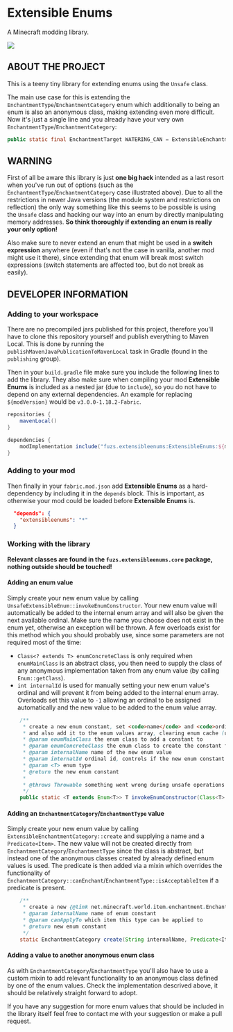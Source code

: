 # Extensible Enums

A Minecraft modding library.

![](https://i.imgur.com/3ShHD1D.png)

## ABOUT THE PROJECT
This is a teeny tiny library for extending enums using the `Unsafe` class.

The main use case for this is extending the `EnchantmentType`/`EnchantmentCategory` enum which additionally to being an enum is also an anonymous class, making extending even more difficult.
Now it's just a single line and you already have your very own `EnchantmentType`/`EnchantmentCategory`:
```java
public static final EnchantmentTarget WATERING_CAN = ExtensibleEnchantmentTarget.create("WATERING_CAN", item -> item instanceof WateringCan);
```

## WARNING
First of all be aware this library is just **one big hack** intended as a last resort when you've run out of options (such as the `EnchantmentType`/`EnchantmentCategory` case illustrated above).
Due to all the restrictions in newer Java versions (the module system and restrictions on reflection) the only way something like this seems to be possible is using the `Unsafe` class and hacking our way into an enum by directly manipulating memory addresses.
**So think thoroughly if extending an enum is really your only option!**

Also make sure to never extend an enum that might be used in a **switch expression** anywhere (even if that's not the case in vanilla, another mod might use it there), since extending that enum will break most switch expressions (switch statements are affected too, but do not break as easily).

## DEVELOPER INFORMATION

### Adding to your workspace
There are no precompiled jars published for this project, therefore you'll have to clone this repository yourself and publish everything to Maven Local. This is done by running the `publishMavenJavaPublicationToMavenLocal` task in Gradle (found in the `publishing` group).

Then in your `build.gradle` file make sure you include the following lines to add the library. They also make sure when compiling your mod **Extensible Enums** is included as a nested jar (due to `include`), so you do not have to depend on any external dependencies. An example for replacing `${modVersion}` would be `v3.0.0-1.18.2-Fabric`.
```groovy
repositories {
    mavenLocal()
}

dependencies {
    modImplementation include("fuzs.extensibleenums:ExtensibleEnums:${modVersion}")
}
```

### Adding to your mod
Then finally in your `fabric.mod.json` add **Extensible Enums** as a hard-dependency by including it in the `depends` block. This is important, as otherwise your mod could be loaded before **Extensible Enums** is.
```json
  "depends": {
    "extensibleenums": "*"
  }
```

### Working with the library
**Relevant classes are found in the `fuzs.extensibleenums.core` package, nothing outside should be touched!**

#### Adding an enum value
Simply create your new enum value by calling `UnsafeExtensibleEnum::invokeEnumConstructor`. Your new enum value will automatically be added to the internal enum array and will also be given the next available ordinal. Make sure the name you choose does not exist in the enum yet, otherwise an exception will be thrown.
A few overloads exist for this method which you should probably use, since some parameters are not required most of the time:
- `Class<? extends T> enumConcreteClass` is only required when `enumMainClass` is an abstract class, you then need to supply the class of any anonymous implementation taken from any enum value (by calling `Enum::getClass`).
- `int internalId` is used for manually setting your new enum value's ordinal and will prevent it from being added to the internal enum array. Overloads set this value to `-1` allowing an ordinal to be assigned automatically and the new value to be added to the enum value array.

```java
    /**
     * create a new enum constant, set <code>name</code> and <code>ordinal</code> fields accordingly (since we invoke the constant using unsafe, no fields will be initialized)
     * and also add it to the enum values array, clearing enum cache (used for switch statements) afterwards
     * @param enumMainClass the enum class to add a constant to
     * @param enumConcreteClass the enum class to create the constant from, should usually be the same as <code>enumMainClass</code>, but in case of an abstract enum supply the class of any of its constants
     * @param internalName name of the new enum value
     * @param internalId ordinal id, controls if the new enum constant is properly added to enum values, set this as -1 to do so, specify a different value to skip it
     * @param <T> enum type
     * @return the new enum constant
     *
     * @throws Throwable something went wrong during unsafe operations oh no
     */
    public static <T extends Enum<T>> T invokeEnumConstructor(Class<T> enumMainClass, Class<? extends T> enumConcreteClass, String internalName, int internalId) throws Throwable
```

#### Adding an `EnchantmentCategory`/`EnchantmentType` value
Simply create your new enum value by calling `ExtensibleEnchantmentCategory::create` and supplying a name and a `Predicate<Item>`. The new value will not be created directly from `EnchantmentCategory`/`EnchantmentType` since the class is abstract, but instead one of the anonymous classes created by already defined enum values is used.
The predicate is then added via a mixin which overrides the functionality of `EnchantmentCategory::canEnchant`/`EnchantmentType::isAcceptableItem` if a predicate is present.

```java
    /**
     * create a new {@link net.minecraft.world.item.enchantment.EnchantmentCategory} enum constant
     * @param internalName name of enum constant
     * @param canApplyTo which item this type can be applied to
     * @return new enum constant
     */
    static EnchantmentCategory create(String internalName, Predicate<Item> canApplyTo)
```

#### Adding a value to another anonymous enum class
As with `EnchantmentCategory`/`EnchantmentType` you'll also have to use a custom mixin to add relevant functionality to an anonymous class defined by one of the enum values. Check the implementation descrived above, it should be relatively straight forward to adopt.

If you have any suggestion for more enum values that should be included in the library itself feel free to contact me with your suggestion or make a pull request.